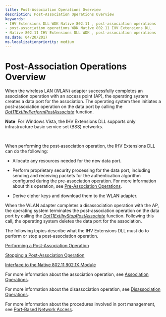 ```yaml
---
title: Post-Association Operations Overview
description: Post-Association Operations Overview
keywords:
- IHV Extensions DLL WDK Native 802.11 , post-association operations
- post-association operations WDK Native 802.11 IHV Extensions DLL
- Native 802.11 IHV Extensions DLL WDK , post-association operations
ms.date: 04/20/2017
ms.localizationpriority: medium
---
```


# Post-Association Operations Overview

When the wireless LAN (WLAN) adapter successfully completes an association operation with an access point (AP), the operating system creates a data port for the association. The operating system then initiates a post-association operation on the data port by calling the [*Dot11ExtIhvPerformPostAssociate*](/windows-hardware/drivers/ddi/wlanihv/nc-wlanihv-dot11extihv_perform_post_associate) function.

**Note**  For Windows Vista, the IHV Extensions DLL supports only infrastructure basic service set (BSS) networks.

 

When performing the post-association operation, the IHV Extensions DLL can do the following:

-   Allocate any resources needed for the new data port.

-   Perform proprietary security processing for the data port, including sending and receiving packets for the authentication algorithm configured during the pre-association operation. For more information about this operation, see [Pre-Association Operations](pre-association-operations.md).

-   Derive cipher keys and download them to the WLAN adapter.

When the WLAN adapter completes a disassociation operation with the AP, the operating system terminates the post-association operation on the data port by calling the [*Dot11ExtIhvStopPostAssociate*](/windows-hardware/drivers/ddi/wlanihv/nc-wlanihv-dot11extihv_stop_post_associate) function. Following this call, the operating system deletes the data port for the association.

The following topics describe what the IHV Extensions DLL must do to perform or stop a post-association operation.

[Performing a Post-Association Operation](performing-a-post-association-operation.md)

[Stopping a Post-Association Operation](stopping-a-post-association-operation.md)

[Interface to the Native 802.11 802.1X Module](interface-to-the-native-802-11-802-1x-module.md)

For more information about the association operation, see [Association Operations](/previous-versions/windows/hardware/wireless/association-operations).

For more information about the disassociation operation, see [Disassociation Operations](/previous-versions/windows/hardware/wireless/disassociation-operations).

For more information about the procedures involved in port management, see [Port-Based Network Access](/previous-versions/windows/hardware/wireless/port-based-network-access).

 

 
